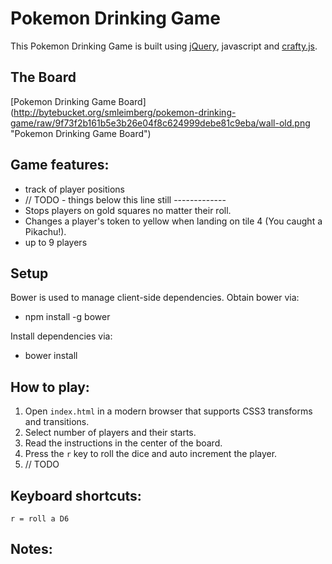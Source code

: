 # Pokemon Drinking Game
This Pokemon Drinking Game is built using [jQuery](http://jquery.com), javascript and [crafty.js](http://craftyjs.com/).

## The Board

[Pokemon Drinking Game Board] (http://bytebucket.org/smleimberg/pokemon-drinking-game/raw/9f73f2b161b5e3b26e04f8c624999debe81c9eba/wall-old.png "Pokemon Drinking Game Board")

## Game features:

- track of player positions
- // TODO - things below this line still -------------
- Stops players on gold squares no matter their roll.
- Changes a player's token to yellow when landing on tile 4 (You caught a Pikachu!).
- up to 9 players

## Setup
Bower is used to manage client-side dependencies.  Obtain bower via:
- npm install -g bower

Install dependencies via:
- bower install

## How to play:

1. Open `index.html` in a modern browser that supports CSS3 transforms and transitions.
2. Select number of players and their starts.
3. Read the instructions in the center of the board.
4. Press the `r` key to roll the dice and auto increment the player.
5. // TODO

## Keyboard shortcuts:
	r = roll a D6

## Notes:

